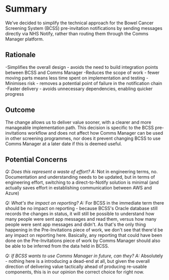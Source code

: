 # Summary

We’ve decided to simplify the technical approach for the Bowel Cancer Screening System (BCSS) pre-invitation notifications by sending messages directly via NHS Notify, rather than routing them through the Comms Manager platform.

## Rationale

-Simplifies the overall design - avoids the need to build integration points between BCSS and Comms Manager
-Reduces the scope of work - fewer moving parts means less time spent on implementation and testing
-Minimises risk - removes a potential point of failure in the notification chain
-Faster delivery - avoids unnecessary dependencies, enabling quicker progress

## Outcome

The change allows us to deliver value sooner, with a clearer and more manageable implementation path. This decision is specific to the BCSS pre-invitations workflow and does not affect how Comms Manager can be used in other screening programmes, nor does it prevent changing BCSS to use Comms Manager at a later date if this is deemed useful.

## Potential Concerns

*Q: Does this represent a waste of effort?*
*A:* Not in engineering terms, no. Documentation and understanding needs to be updated, but in terms of engineering effort, switching to a direct-to-Notify solution is minimal (and actually saves effort in establishing communication between AWS and Azure)

*Q: What's the impact on reporting?*
*A:* For BCSS in the immediate term there should be no impact on reporting - because BCSS's Oracle database still records the changes in status, it will still be possible to understand how many people were sent app messages and read them, versus how many people were sent app messages and didn't. As that's the only thing happening in the Pre-Invitations piece of work, we don't see that there'd be any impact on reporting here. Basically, any reporting that could have been done on the Pre-Invitations piece of work by Comms Manager should also be able to be inferred from the data held in BCSS.

*Q: If BCSS wants to use Comms Manager in future, can they?*
*A:* Absolutely - nothing here is a introducing a dead-end at all, but given the overall direction of delivering value tactically ahead of producing re-usable components, this is in our opinion the correct choice for right now.